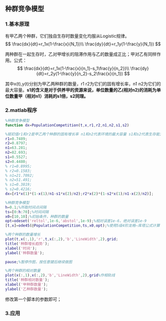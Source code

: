 ## 种群竞争模型

### 1.基本原理

有甲乙两个种群，它们独自生存时数量变化均服从Logistic规律。
$$
\frac{dx}{dt}=r_1x(1-\frac{x}{N_1})\\
\frac{dy}{dt}=r_1y(1-\frac{y}{N_1})
$$


两种群在一起生存时，乙对甲增长的阻滞作用与乙的数量成正比；甲对乙有同样作用。公式：
$$
\frac{dx}{dt}=r_1x(1-\frac{x}{n_1}-s_1\frac{y}{n_2})\\
\frac{dy}{dt}=r_2y(1-\frac{y}{n_2}-s_2\frac{x}{n_1})
$$


其中x(t),y(t)分别为甲乙两种群的数量，r1 r2为它们的固有增长率，n1 n2为它们的最大容量。**s1的含义是对于供养甲的资源来说，单位数量的乙(相对n2)的消耗为单位数量甲（相对n1）消耗的s1倍，s2同理。**

### 2.matlab程序

```matlab
%种群竞争模型
function dx=PopulationCompetition(t,x,r1,r2,n1,n2,s1,s2)

%赋初值r1和r2是甲乙两个种群的固有增长率 n1和n2代表环境的最大容量 s1和s2代表生存能力
r1=0.7489;
r2=0.8797;
n1=63.281;
n2=82.693;
s1=0.5527;
s2=0.4480;
% r1=0.8995;
% r2=0.1583;
% n1=21.7092;
% n2=51.491;
% s1=0.3819;
% s2=0.4216;
dx=[r1*x(1)*(1-x(1)/n1-s1*x(2)/n2);r2*x(2)*(1-s2*x(1)/n1-x(2)/n2)];

```

```matlab
%种群竞争模型
h=0.1;%所取时间点间隔
ts=[0:h:70];%时间间隔
x0=[10,10];%初始条件，种群的数量
opt=odeset('reltol',1e-6,'abstol',1e-9);%相对误差1e-6，绝对误差1e-9
[t,x]=ode45(@PopulationCompetition,ts,x0,opt);%使用5级4阶龙格—库塔公式计算

%两个种群的数量增长
plot(t,x(:,1),'r',t,x(:,2),'b','LineWidth',2),grid;
title('种群增长趋势');
xlabel('时间');
ylabel('种群数量');

pause;%暂停作图，按任意键后继续做图

%两个种群的相对数量
plot(x(:,1),x(:,2),'b','LineWidth',2),grid%作相轨线
title('种群相对数量');
xlabel('甲种群数量');
ylabel('乙种群数量');
```

修改第一个脚本的参数即可；

### 3.应用

